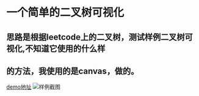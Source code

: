 # 一个简单的二叉树可视化
## 思路是根据leetcode上的二叉树，测试样例二叉树可视化,不知道它使用的什么样
## 的方法，我使用的是canvas，做的。
[demo地址]('https://iwanabethatguy.github.io/html_js/tree/')
![样例截图]('https://github.com/IWANABETHATGUY/html_js/blob/master/tree/shortcut/sample.png')

